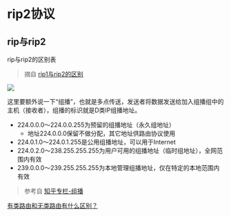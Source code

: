 # rip2协议

## rip与rip2

rip与rip2的区别表

> 摘自 [rip1与rip2的区别](https://zhidao.baidu.com/question/5214089.html)

![](https://i.postimg.cc/SxRNHSJk/b660.png)

这里要额外说一下“组播”，也就是多点传送，发送者将数据发送给加入组播组中的主机（接收者），组播的标识就是D类IP组播地址。

* 224.0.0.0～224.0.0.255为预留的组播地址（永久组地址）
    * 地址224.0.0.0保留不做分配，其它地址供路由协议使用
* 224.0.1.0～224.0.1.255是公用组播地址，可以用于Internet
* 224.0.2.0～238.255.255.255为用户可用的组播地址（临时组地址），全网范围内有效
* 239.0.0.0～239.255.255.255为本地管理组播地址，仅在特定的本地范围内有效

> 参考自 [知乎专栏-组播](https://zhuanlan.zhihu.com/p/58222473)



[有类路由和无类路由有什么区别？](https://learningnetwork.cisco.com/thread/15719)

